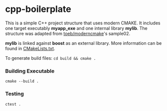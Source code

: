 # cpp-boilerplate

This is a simple C++ project structure that uses modern CMAKE.
It includes one target executably **myapp_exe** and one internal library **mylib**.
The structure was adapted from [toeb/moderncmake](https://github.com/toeb/moderncmake)'s sample02.

**mylib** is linked against **boost** as an external library.
More information can be found in [CMakeLists.txt](mylib/CMakeLists.txt).

To generate build files: `cd build && cmake .`

### Building Executable
`cmake --build .`

### Testing
`ctest .`

